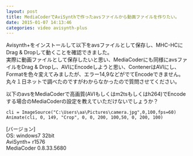 ```yaml
---
layout: post
title: MediaCoderでAviSynthで作ったavsファイルから動画ファイルを作りたい。
date: 2015-01-07 14:13:46
categories: video avisynth-plus
---
```

<p>Avisynth+をインストールして以下をavsファイルとして保存し、MHC-HCにDrag &amp; Dropして動くことを確認できました。  <br>
実際に動画ファイルとして保存したいと思い、MediaCoderにも同様にavsファイルをDrag &amp; Dropし、AVIにEncodeしようと思い、ContenerはAVIにし、Formatを色々変えてみましたが、エラー14,9などがでてEncodeできません。  <br>
丸々１日ネットで調べたのですがわからなかったので質問させてください。</p>

<p>以下のavsをMediaCoderで高画質(AVIもしくはm2tsもしくはh264)でEncodeする場合のMediaCoderの設定を教えていただけないでしょうか？</p>

```
cli = ImageSource("C:\Users\aa\Pictures\camera.jpg",0,100,fps=60)
Animate(cli, 0, 149, "Crop", 0, 0, 200, 100,50, 0, 200, 100)
```

<p>[バージョン]  <br>
OS: windows7 32bit  <br>
AviSynth+ r1576  <br>
MediaCoder 0.8.33.5680</p>
